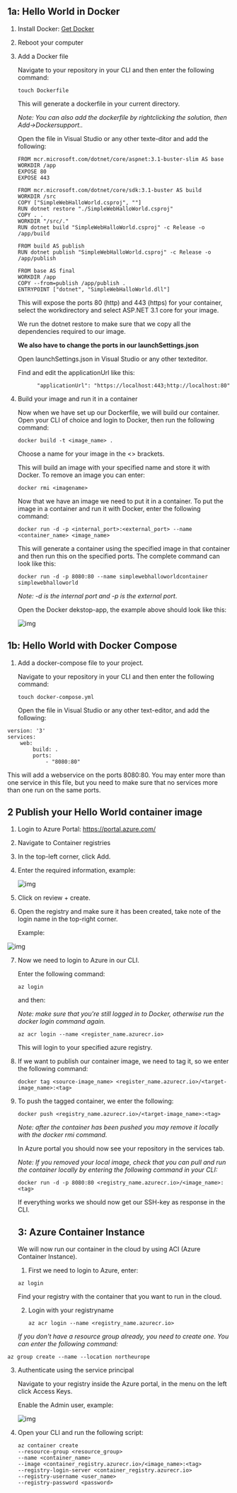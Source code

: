 ## 1a: Hello World in Docker

1. Install Docker: [Get Docker](https://docs.docker.com/get-docker/)

2. Reboot your computer

3. Add a Docker file

   Navigate to your repository in your CLI and then enter the following command:

   ```
   touch Dockerfile
   ```

   This will generate a dockerfile in your current directory. 

   *Note: You can also add the dockerfile by rightclicking the solution, then Add->Dockersupport..* 

   Open the file in Visual Studio or any other texte-ditor and add the following:

   ```
   FROM mcr.microsoft.com/dotnet/core/aspnet:3.1-buster-slim AS base
   WORKDIR /app
   EXPOSE 80
   EXPOSE 443
   
   FROM mcr.microsoft.com/dotnet/core/sdk:3.1-buster AS build
   WORKDIR /src
   COPY ["SimpleWebHalloWorld.csproj", ""]
   RUN dotnet restore "./SimpleWebHalloWorld.csproj"
   COPY . .
   WORKDIR "/src/."
   RUN dotnet build "SimpleWebHalloWorld.csproj" -c Release -o /app/build
   
   FROM build AS publish
   RUN dotnet publish "SimpleWebHalloWorld.csproj" -c Release -o /app/publish
   
   FROM base AS final
   WORKDIR /app
   COPY --from=publish /app/publish .
   ENTRYPOINT ["dotnet", "SimpleWebHalloWorld.dll"]
   ```

   This will expose the ports 80 (http) and 443 (https) for your container, select the workdirectory and select ASP.NET 3.1 core for your image. 

   We run the dotnet restore to make sure that we copy all the dependencies required to our image. 

   **We also have to change the ports in our launchSettings.json**

   Open launchSettings.json in Visual Studio or any other texteditor.

   Find and edit the applicationUrl like this:

   ```
         "applicationUrl": "https://localhost:443;http://localhost:80"
   ```

4. Build your image and run it in a container

   Now when we have set up our Dockerfile, we will build our container. Open your CLI of choice and login to Docker, then run the following command:

   ```
   docker build -t <image_name> .
   ```

   Choose a name for your image in the <> brackets. 

   This will build an image with your specified name and store it with Docker. To remove an image you can enter:

   ```
   docker rmi <imagename>
   ```

   Now that we have an image we need to put it in a container. To put the image in a container and run it with Docker, enter the following command:

   ```
   docker run -d -p <internal_port>:<external_port> --name <container_name> <image_name>
   ```

   This will generate a container using the specified image in that container and then run this on the specified ports. The complete command can look like this:

   ```
   docker run -d -p 8080:80 --name simplewebhalloworldcontainer simplewebhalloworld
   ```

   *Note: -d is the internal port and -p is the external port*.

   Open the Docker dekstop-app, the example above should look like this: 

   ![img](https://media.discordapp.net/attachments/280760711620067330/752506591902695454/image-20200907125654256.png?width=400&height=31)

## 1b: Hello World with Docker Compose

1. Add a docker-compose file to your project.

   Navigate to your repository in your CLI and then enter the following command:

   ```
   touch docker-compose.yml
   ```

   Open the file in Visual Studio or any other text-editor, and add the following:

```
version: '3'
services:
	web:
		build: .
		ports:
			- "8080:80"
```

This will add a webservice on the ports 8080:80. You may enter more than one service in this file, but you need to make sure that no services more than one run on the same ports. 



## 2 Publish your Hello World container image

1. Login to Azure Portal: https://portal.azure.com/

2. Navigate to Container registries

3. In the top-left corner, click Add.

4. Enter the required information, example:

   ![img](https://media.discordapp.net/attachments/280760711620067330/752514170833993769/unknown.png?width=399&height=300)

5. Click on review + create.

6. Open the registry and make sure it has been created, take note of the login name in the top-right corner. 

   Example:

![img](https://media.discordapp.net/attachments/280760711620067330/753515894554099773/unknown.png?width=400&height=138)

7. Now we need to login to Azure in our CLI.

   Enter the following command:

   ```
   az login
   ```

   and then:

   *Note: make sure that you're still logged in to Docker, otherwise run the docker login command again.*

   ```
   az acr login --name <register_name.azurecr.io>
   ```

   This will login to your specified azure registry.

8. If we want to publish our container image, we need to tag it, so we enter the following command:

   ```
   docker tag <source-image_name> <register_name.azurecr.io>/<target-image_name>:<tag>
   ```

9. To push the tagged container, we enter the following: 

   ```
   docker push <registry_name.azurecr.io>/<target-image_name>:<tag>
   ```

   *Note: after the container has been pushed you may remove it locally with the docker rmi command.*

   In Azure portal you should now see your repository in the services tab. 

   *Note: If you removed your local image, check that you can pull and run the container locally by entering the following command in your CLI:*

   ```
   docker run -d -p 8080:80 <registry_name.azurecr.io>/<image_name>:<tag>
   ```

   If everything works we should now get our SSH-key as response in the CLI.

   ## 3: Azure Container Instance

   We will now run our container in the cloud by using ACI (Azure Container Instance).

   1. First we need to login to Azure, enter:

   ```
   az login
   ```

   Find your registry with the container that you want to run in the cloud.

   2. Login with your registryname 

      ```
      az acr login --name <registry_name.azurecr.io>
      ```

   *If you don't have a resource group already, you need to create one. You can enter the following command:*

```
az group create --name --location northeurope
```

3. Authenticate using the service principal

   Navigate to your registry inside the Azure portal, in the menu on the left click Access Keys.

   Enable the Admin user, example:

   ![img](https://media.discordapp.net/attachments/280760711620067330/753514736712286259/unknown.png?width=720&height=586)

4. Open your CLI and run the following script:

   ```
   az container create
   --resource-group <resource_group>
   --name <container_name>
   --image <container_registry.azurecr.io>/<image_name>:<tag>
   --registry-login-server <container_registry.azurecr.io>
   --registry-username <user_name>
   --registry-password <password>
   ```

 
